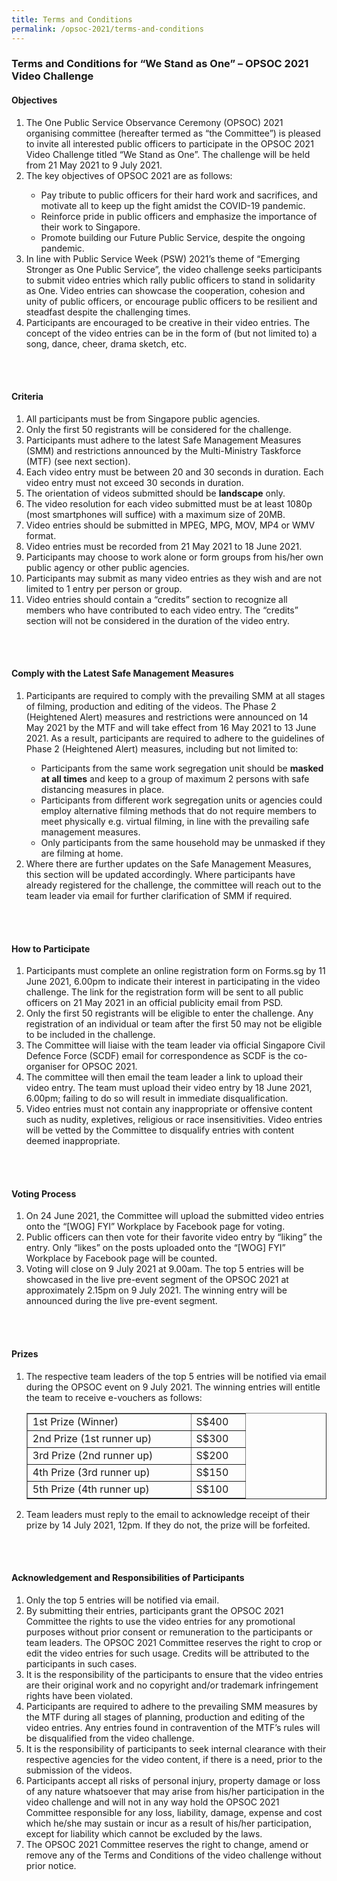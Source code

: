 ```yaml
---
title: Terms and Conditions
permalink: /opsoc-2021/terms-and-conditions
---
```


### Terms and Conditions for “We Stand as One” – OPSOC 2021 Video Challenge

<h4>Objectives</h4>
<ol>
<li>The One Public Service Observance Ceremony (OPSOC) 2021 organising committee (hereafter termed as “the Committee”) is pleased to invite all interested public officers to participate in the OPSOC 2021 Video Challenge titled “We Stand as One”. The challenge will be held from 21 May 2021 to 9 July 2021. </li>
<li>The key objectives of OPSOC 2021 are as follows: </li>
	<ul>
<li>Pay tribute to public officers for their hard work and sacrifices, and motivate all to keep up the fight amidst the COVID-19 pandemic. </li>
<li>Reinforce pride in public officers and emphasize the importance of their work to Singapore. </li>
<li>Promote building our Future Public Service, despite the ongoing pandemic. </li>
	</ul>
<li>In line with Public Service Week (PSW) 2021’s theme of “Emerging Stronger as One Public Service”, the video challenge seeks participants to submit video entries which rally public officers to stand in solidarity as One. Video entries can showcase the cooperation, cohesion and unity of public officers, or encourage public officers to be resilient and steadfast despite the challenging times.</li>
<li>Participants are encouraged to be creative in their video entries. The concept of the video entries can be in the form of (but not limited to) a song, dance, cheer, drama sketch, etc.</li>
</ol>
<br>
<br>
<h4>Criteria</h4>
<ol>
	<li>All participants must be from Singapore public agencies. </li>
<li>Only the first 50 registrants will be considered for the challenge. </li>
<li>Participants must adhere to the latest Safe Management Measures (SMM) and restrictions announced by the Multi-Ministry Taskforce (MTF) (see next section). </li>
<li>Each video entry must be between 20 and 30 seconds in duration. Each video entry must not exceed 30 seconds in duration. </li>
<li>The orientation of videos submitted should be <b>landscape</b> only. </li>
<li>The video resolution for each video submitted must be at least 1080p (most smartphones will suffice) with a maximum size of 20MB. </li>
<li>Video entries should be submitted in MPEG, MPG, MOV, MP4 or WMV format. </li>
<li>Video entries must be recorded from 21 May 2021 to 18 June 2021. </li>
<li>Participants may choose to work alone or form groups from his/her own public agency or other public agencies. </li>
<li>Participants may submit as many video entries as they wish and are not limited to 1 entry per person or group. </li>
<li>Video entries should contain a “credits” section to recognize all members who have contributed to each video entry. The “credits” section will not be considered in the duration of the video entry. </li>
</ol>
<br>
<br>
<h4>Comply with the Latest Safe Management Measures</h4>
<ol>
<li>Participants are required to comply with the prevailing SMM at all stages of filming, production and editing of the videos. The Phase 2 (Heightened Alert) measures and restrictions were announced on 14 May 2021 by the MTF and will take effect from 16 May 2021 to 13 June 2021. As a result, participants are required to adhere to the guidelines of Phase 2 (Heightened Alert) measures, including but not limited to: </li>
<ul>
  <li>Participants from the same work segregation unit should be <b>masked at all times</b> and keep to a group of maximum 2 persons with safe distancing measures in place. </li>
<li>Participants from different work segregation units or agencies could employ alternative filming methods that do not require members to meet physically e.g. virtual filming, in line with the prevailing safe management measures. </li>
<li>Only participants from the same household may be unmasked if they are filming at home. </li>
	</ul>
<li>Where there are further updates on the Safe Management Measures, this section will be updated accordingly. Where participants have already registered for the challenge, the committee will reach out to the team leader via email for further clarification of SMM if required. </li>
</ol>
<br>
<br>
<h4>How to Participate</h4>
<ol>
  <li>Participants must complete an online registration form on Forms.sg by 11 June 2021, 6.00pm to indicate their interest in participating in the video challenge. The link for the registration form will be sent to all public officers on 21 May 2021 in an official publicity email from PSD. </li>
  <li>Only the first 50 registrants will be eligible to enter the challenge. Any registration of an individual or team after the first 50 may not be eligible to be included in the challenge. </li>
  <li>The Committee will liaise with the team leader via official Singapore Civil Defence Force (SCDF) email for correspondence as SCDF is the co-organiser for OPSOC 2021. </li>
  <li>The committee will then email the team leader a link to upload their video entry. The team must upload their video entry by 18 June 2021, 6.00pm; failing to do so will result in immediate disqualification.</li>
  <li>Video entries must not contain any inappropriate or offensive content such as nudity, expletives, religious or race insensitivities. Video entries will be vetted by the Committee to disqualify entries with content deemed inappropriate.</li>
</ol>
<br>
<br>
<h4>Voting Process</h4>
<ol>
  <li>On 24 June 2021, the Committee will upload the submitted video entries onto the “[WOG] FYI” Workplace by Facebook page for voting.</li>
  <li>Public officers can then vote for their favorite video entry by “liking” the entry. Only “likes” on the posts uploaded onto the “[WOG] FYI” Workplace by Facebook page will be counted. </li>
  <li>Voting will close on 9 July 2021 at 9.00am. The top 5 entries will be showcased in the live pre-event segment of the OPSOC 2021 at approximately 2.15pm on 9 July 2021. The winning entry will be announced during the live pre-event segment.</li>
</ol>
<br>
<br>
<h4>Prizes</h4>
 <ol>
  <li>The respective team leaders of the top 5 entries will be notified via email during the OPSOC event on 9 July 2021. The winning entries will entitle the team to receive e-vouchers as follows: 
    <table width="80%" border="1">
      <tr>
        <td width="60%">1st Prize (Winner)</td>	
        <td width="20%">S$400</td>
      </tr>
      <tr>
         <td>2nd Prize (1st runner up)</td>
         <td>S$300</td>
      </tr>
      <tr>
         <td>3rd Prize (2nd runner up)	</td>
         <td>S$200</td>
      </tr><tr>
         <td>4th Prize (3rd runner up)	</td>
         <td>S$150</td>
      </tr><tr>
         <td>5th Prize (4th runner up)</td>
         <td>S$100</td>
      </tr>
    </table>
  </li>
  <li>Team leaders must reply to the email to acknowledge receipt of their prize by 14 July 2021, 12pm. If they do not, the prize will be forfeited.</li>
      </ol>
<br>
<br>
<h4>Acknowledgement and Responsibilities of Participants</h4>
<ol>
  	<li> Only the top 5 entries will be notified via email.</li>
    <li> By submitting their entries, participants grant the OPSOC 2021 Committee the rights to use the video entries for any promotional purposes without prior consent or remuneration to the participants or team leaders. The OPSOC 2021 Committee reserves the right to crop or edit the video entries for such usage. Credits will be attributed to the participants in such cases.</li>
    <li> It is the responsibility of the participants to ensure that the video entries are their original work and no copyright and/or trademark infringement rights have been violated.</li>
    <li> Participants are required to adhere to the prevailing SMM measures by the MTF during all stages of planning, production and editing of the video entries. Any entries found in contravention of the MTF’s rules will be disqualified from the video challenge.</li> 
    <li> It is the responsibility of participants to seek internal clearance with their respective agencies for the video content, if there is a need, prior to the submission of the videos.</li>
    <li> Participants accept all risks of personal injury, property damage or loss of any nature whatsoever that may arise from his/her participation in the video challenge and will not in any way hold the OPSOC 2021 Committee responsible for any loss, liability, damage, expense and cost which he/she may sustain or incur as a result of his/her participation, except for liability which cannot be excluded by the laws.</li>
     <li> The OPSOC 2021 Committee reserves the right to change, amend or remove any of the Terms and Conditions of the video challenge without prior notice. </li>
</ol>


